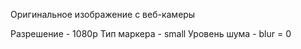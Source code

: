 Оригинальное изображение с веб-камеры

Разрешение - 1080р
Тип маркера - small
Уровень шума - blur = 0